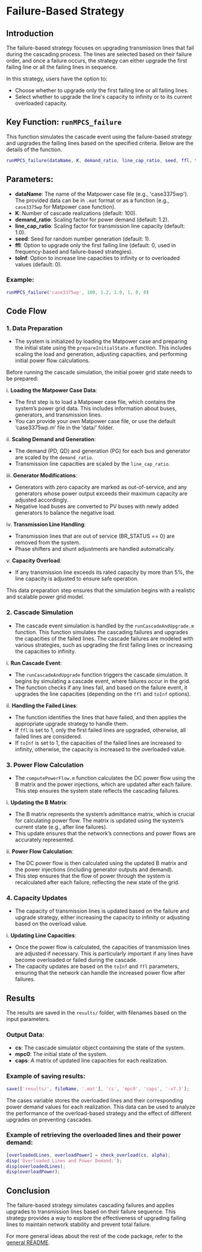 # Failure-Based Strategy

## Introduction

The failure-based strategy focuses on upgrading transmission lines that fail during the cascading process. The lines are selected based on their failure order, and once a failure occurs, the strategy can either upgrade the first failing line or all the failing lines in sequence.

In this strategy, users have the option to:
- Choose whether to upgrade only the first failing line or all failing lines.
- Select whether to upgrade the line's capacity to infinity or to its current overloaded capacity.

## Key Function: `runMPCS_failure`

This function simulates the cascade event using the failure-based strategy and upgrades the failing lines based on the specified criteria. Below are the details of the function.

```matlab
runMPCS_failure(dataName, K, demand_ratio, line_cap_ratio, seed, ffl, toInf)
```
## Parameters:
- **dataName**: The name of the Matpower case file (e.g., 'case3375wp'). The provided data can be in `.mat` format or as a function (e.g., `case3375wp` for Matpower case function).
- **K**: Number of cascade realizations (default: 100).
- **demand_ratio**: Scaling factor for power demand (default: 1.2).
- **line_cap_ratio**: Scaling factor for transmission line capacity (default: 1.0).
- **seed**: Seed for random number generation (default: 1).
- **ffl**: Option to upgrade only the first failing line (default: 0, used in frequency-based and failure-based strategies).
- **toInf**: Option to increase line capacities to infinity or to overloaded values (default: 0).

### Example:
```matlab
runMPCS_failure('case3375wp', 100, 1.2, 1.0, 1, 0, 0)
```

## Code Flow

### 1. **Data Preparation**

- The system is initialized by loading the Matpower case and preparing the initial state using the `prepareInitialState.m` function. This includes scaling the load and generation, adjusting capacities, and performing initial power flow calculations.

Before running the cascade simulation, the initial power grid state needs to be prepared:

i. **Loading the Matpower Case Data**:
- The first step is to load a Matpower case file, which contains the system’s power grid data. This includes information about buses, generators, and transmission lines.
- You can provide your own Matpower case file, or use the default ‘case3375wp.m’ file in the ‘data/’ folder.

ii. **Scaling Demand and Generation**:
- The demand (PD, QD) and generation (PG) for each bus and generator are scaled by the `demand_ratio`.
- Transmission line capacities are scaled by the `line_cap_ratio`.

iii. **Generator Modifications**:
- Generators with zero capacity are marked as out-of-service, and any generators whose power output exceeds their maximum capacity are adjusted accordingly.
- Negative load buses are converted to PV buses with newly added generators to balance the negative load.

iv. **Transmission Line Handling**:
- Transmission lines that are out of service (BR_STATUS == 0) are removed from the system.
- Phase shifters and shunt adjustments are handled automatically.

v. **Capacity Overload**:
- If any transmission line exceeds its rated capacity by more than 5%, the line capacity is adjusted to ensure safe operation.

This data preparation step ensures that the simulation begins with a realistic and scalable power grid model.

### 2. **Cascade Simulation**

- The cascade event simulation is handled by the `runCascadeAndUpgrade.m` function. This function simulates the cascading failures and upgrades the capacities of the failed lines. The cascade failures are modeled with various strategies, such as upgrading the first failing lines or increasing the capacities to infinity.

i. **Run Cascade Event**:
- The `runCascadeAndUpgrade` function triggers the cascade simulation. It begins by simulating a cascade event, where failures occur in the grid.
- The function checks if any lines fail, and based on the failure event, it upgrades the line capacities (depending on the `ffl` and `toInf` options).

ii. **Handling the Failed Lines**:
- The function identifies the lines that have failed, and then applies the appropriate upgrade strategy to handle them.
- If `ffl` is set to 1, only the first failed lines are upgraded, otherwise, all failed lines are considered.
- If `toInf` is set to 1, the capacities of the failed lines are increased to infinity, otherwise, the capacity is increased to the overloaded value.

### 3. **Power Flow Calculation**

- The `computePowerFlow.m` function calculates the DC power flow using the B matrix and the power injections, which are updated after each failure. This step ensures the system state reflects the cascading failures.

i. **Updating the B Matrix**:
- The B matrix represents the system’s admittance matrix, which is crucial for calculating power flow. The matrix is updated using the system’s current state (e.g., after line failures).
- This update ensures that the network’s connections and power flows are accurately represented.

ii. **Power Flow Calculation**:
- The DC power flow is then calculated using the updated B matrix and the power injections (including generator outputs and demand).
- This step ensures that the flow of power through the system is recalculated after each failure, reflecting the new state of the grid.

### 4. **Capacity Updates**

- The capacity of transmission lines is updated based on the failure and upgrade strategy, either increasing the capacity to infinity or adjusting based on the overload value.

i. **Updating Line Capacities**:
- Once the power flow is calculated, the capacities of transmission lines are adjusted if necessary. This is particularly important if any lines have become overloaded or failed during the cascade.
- The capacity updates are based on the `toInf` and `ffl` parameters, ensuring that the network can handle the increased power flow after failures.

## Results

The results are saved in the `results/` folder, with filenames based on the input parameters.

### Output Data:
- **cs**: The cascade simulator object containing the state of the system.
- **mpc0**: The initial state of the system.
- **caps**: A matrix of updated line capacities for each realization.

### Example of saving results:

```matlab
save(['results/', fileName, '.mat'], 'cs', 'mpc0', 'caps', '-v7.3');
```

The cases variable stores the overloaded lines and their corresponding power demand values for each realization. This data can be used to analyze the performance of the overload-based strategy and the effect of different upgrades on preventing cascades.

### Example of retrieving the overloaded lines and their power demand:

```matlab
[overloadedLines, overloadPower] = check_overload(cs, alpha);
disp('Overloaded Lines and Power Demand:');
disp(overloadedLines);
disp(overloadPower);
```

## Conclusion

The failure-based strategy simulates cascading failures and applies upgrades to transmission lines based on their failure sequence. This strategy provides a way to explore the effectiveness of upgrading failing lines to maintain network stability and prevent total failure.

For more general ideas about the rest of the code package, refer to the [general README](../README.md).
